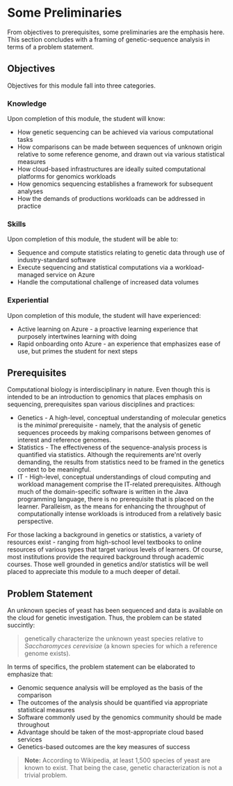 # Some Preliminaries 

From objectives to prerequisites, some preliminaries are the emphasis here. This section concludes with a framing of genetic-sequence analysis in terms of a problem statement. 

## Objectives 

Objectives for this module fall into three categories.

### Knowledge 

Upon completion of this module, the student will know:

- How genetic sequencing can be achieved via various computational tasks 
- How comparisons can be made between sequences of unknown origin relative to some reference genome, and drawn out via various statistical measures 
- How cloud-based infrastructures are ideally suited computational platforms for genomics workloads
- How genomics sequencing establishes a framework for subsequent analyses 
- How the demands of productions workloads can be addressed in practice 

### Skills 

Upon completion of this module, the student will be able to:

- Sequence and compute statistics relating to genetic data through use of industry-standard software 
- Execute sequencing and statistical computations via a workload-managed service on Azure 
- Handle the computational challenge of increased data volumes 

### Experiential 

Upon completion of this module, the student will have experienced:

- Active learning on Azure - a proactive learning experience that purposely intertwines learning with doing 
- Rapid onboarding onto Azure - an experience that emphasizes ease of use, but primes the student for next steps  

## Prerequisites 

Computational biology is interdisciplinary in nature. Even though this is intended to be an introduction to genomics that places emphasis on sequencing, prerequisites span various disciplines and practices:

- Genetics - A high-level, conceptual understanding of molecular genetics is the _minimal_ prerequisite - namely, that the analysis of genetic sequences proceeds by making comparisons between genomes of interest and reference genomes.  
- Statistics - The effectiveness of the sequence-analysis process is quantified via statistics. Although the requirements are'nt overly demanding, the results from statistics need to be framed in the genetics context to be meaningful. 
- IT - High-level, conceptual understandings of cloud computing and workload management comprise the IT-related prerequisites. Although much of the domain-specific software is written in the Java programming language, there is no prerequisite that is placed on the learner. Paralleism, as the means for enhancing the throughput of computationally intense workloads is introduced from a relatively basic perspective. 

For those lacking a background in genetics or statistics, a variety of resources exist - ranging from high-school level textbooks to online resources of various types that target various levels of learners. Of course, most institutions provide the required background through academic courses. Those well grounded in genetics and/or statistics will be well placed to appreciate this module to a much deeper of detail. 

## Problem Statement 

An unknown species of yeast has been sequenced and data is available on the cloud for genetic investigation. Thus, the problem can be stated succintly: 

> genetically characterize the unknown yeast species relative to _Saccharomyces cerevisiae_ (a known species for which a reference genome exists).

In terms of specifics, the problem statement can be elaborated to emphasize that:

- Genomic sequence analysis will be employed as the basis of the comparison
- The outcomes of the analysis should be quantified via appropriate statistical measures 
- Software commonly used by the genomics community should be made throughout 
- Advantage should be taken of the most-appropriate cloud based services 
- Genetics-based outcomes are the key measures of success 

> **Note:**
> According to Wikipedia, at least 1,500 species of yeast are known to exist. That being the case, genetic characterization is not a trivial problem. 